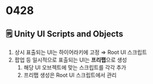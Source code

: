 # 0428

## 🗒️ Unity UI Scripts and Objects

1. 상시 표출되는 UI는 하이어라키에 고정 ⇒ Root UI 스크립트
2. 팝업 등 일시적으로 표출되는 UI는 **프리팹**으로 생성
    1. 해당 UI 오브젝트에 맞는 스크립트를 각각 추가
    2. 프리팹 생성은 Root UI 스크립트에서 관리